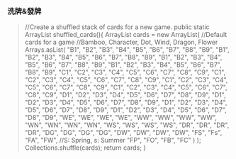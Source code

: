 <h3>洗牌&發牌</h3>
<blockquote>
    //Create a shuffled stack of cards for a new game.
    public static ArrayList<String> shuffled_cards(){
        ArrayList<String> cards = new ArrayList<String>(
            //Default cards for a game
            //Bamboo, Character, Dot, Wind, Dragon, Flower
            Arrays.asList(
                "B1", "B2", "B3", "B4", "B5", "B6", "B7", "B8", "B9",
                "B1", "B2", "B3", "B4", "B5", "B6", "B7", "B8", "B9",
                "B1", "B2", "B3", "B4", "B5", "B6", "B7", "B8", "B9",
                "B1", "B2", "B3", "B4", "B5", "B6", "B7", "B8", "B9",
                "C1", "C2", "C3", "C4", "C5", "C6", "C7", "C8", "C9",
                "C1", "C2", "C3", "C4", "C5", "C6", "C7", "C8", "C9",
                "C1", "C2", "C3", "C4", "C5", "C6", "C7", "C8", "C9",
                "C1", "C2", "C3", "C4", "C5", "C6", "C7", "C8", "C9",
                "D1", "D2", "D3", "D4", "D5", "D6", "D7", "D8", "D9",
                "D1", "D2", "D3", "D4", "D5", "D6", "D7", "D8", "D9",
                "D1", "D2", "D3", "D4", "D5", "D6", "D7", "D8", "D9",
                "D1", "D2", "D3", "D4", "D5", "D6", "D7", "D8", "D9",
                "WE", "WE", "WE", "WE",
                "WW", "WW", "WW", "WW",
                "WN", "WN", "WN", "WN",
                "WS", "WS", "WS", "WS",
                "DR", "DR", "DR", "DR",
                "DG", "DG", "DG", "DG",
                "DW", "DW", "DW", "DW",
                "FS", "Fs", "FA", "FW", //S: Spring, s: Summer
                "FP", "FO", "FB", "FC"
            )
        );
        Collections.shuffle(cards);
        return cards;
    }
    </blockquote>
